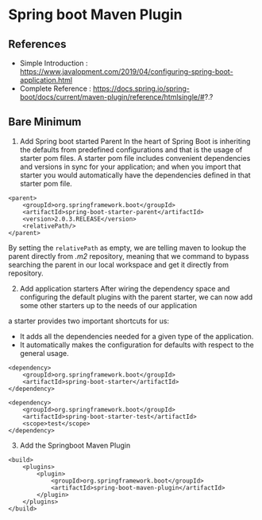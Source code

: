 # Spring boot Maven Plugin 

## References 
*  Simple Introduction : https://www.javalopment.com/2019/04/configuring-spring-boot-application.html
*  Complete Reference : https://docs.spring.io/spring-boot/docs/current/maven-plugin/reference/htmlsingle/#?.?


## Bare Minimum 
1. Add Spring boot started Parent 
In the heart of Spring Boot is inheriting the defaults from predefined configurations and that is the usage of starter pom files. A starter pom file includes convenient dependencies and versions in sync for your application; and when you import that starter you would automatically have the dependencies defined in that starter pom file.
````
<parent>
    <groupId>org.springframework.boot</groupId>
    <artifactId>spring-boot-starter-parent</artifactId>
    <version>2.0.3.RELEASE</version>
    <relativePath/>
</parent>

````
By setting the `relativePath` as empty, we are telling maven to lookup the parent directly from _.m2_ repository, meaning that we command to bypass searching the parent in our local workspace and get it directly from repository.

2. Add application starters 
After wiring the dependency space and configuring the default plugins with the parent starter, we can now add some other starters up to the needs of our application

a starter provides two important shortcuts for us:
   - It adds all the dependencies needed for a given type of the application.
   - It automatically makes the configuration for defaults with respect to the general usage.

````
<dependency>
    <groupId>org.springframework.boot</groupId>
    <artifactId>spring-boot-starter</artifactId>
</dependency>    

<dependency>
    <groupId>org.springframework.boot</groupId>
    <artifactId>spring-boot-starter-test</artifactId>
    <scope>test</scope>
</dependency> 
````
3. Add the Springboot Maven Plugin 
````
<build>
    <plugins> 
        <plugin>
            <groupId>org.springframework.boot</groupId>
            <artifactId>spring-boot-maven-plugin</artifactId>
        </plugin>
    </plugins>
</build>
````